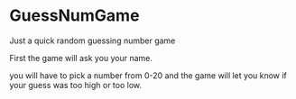 # GuessNumGame
Just a quick random guessing number game


First the game will ask you your name.

you will have to pick a number from 0-20 and the game will let you know if your guess was too high or too low.
